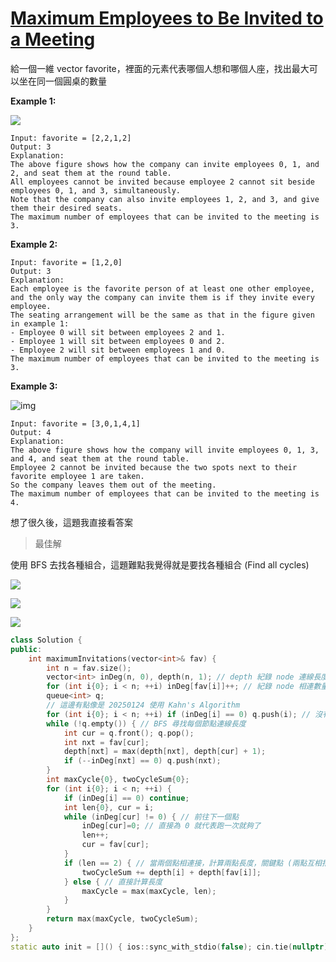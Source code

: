# [Maximum Employees to Be Invited to a Meeting](https://leetcode.com/problems/maximum-employees-to-be-invited-to-a-meeting/)

給一個一維 vector favorite，裡面的元素代表哪個人想和哪個人座，找出最大可以坐在同一個圓桌的數量



**Example 1:**

![](https://assets.leetcode.com/uploads/2021/12/14/ex1.png)

```
Input: favorite = [2,2,1,2]
Output: 3
Explanation:
The above figure shows how the company can invite employees 0, 1, and 2, and seat them at the round table.
All employees cannot be invited because employee 2 cannot sit beside employees 0, 1, and 3, simultaneously.
Note that the company can also invite employees 1, 2, and 3, and give them their desired seats.
The maximum number of employees that can be invited to the meeting is 3. 
```



**Example 2:**

```
Input: favorite = [1,2,0]
Output: 3
Explanation: 
Each employee is the favorite person of at least one other employee, and the only way the company can invite them is if they invite every employee.
The seating arrangement will be the same as that in the figure given in example 1:
- Employee 0 will sit between employees 2 and 1.
- Employee 1 will sit between employees 0 and 2.
- Employee 2 will sit between employees 1 and 0.
The maximum number of employees that can be invited to the meeting is 3.
```

**Example 3:**

![img](https://assets.leetcode.com/uploads/2021/12/14/ex2.png)

```
Input: favorite = [3,0,1,4,1]
Output: 4
Explanation:
The above figure shows how the company will invite employees 0, 1, 3, and 4, and seat them at the round table.
Employee 2 cannot be invited because the two spots next to their favorite employee 1 are taken.
So the company leaves them out of the meeting.
The maximum number of employees that can be invited to the meeting is 4.
```



想了很久後，這題我直接看答案

> 最佳解

使用 BFS 去找各種組合，這題難點我覺得就是要找各種組合 (Find all cycles)

![](https://leetcode.com/problems/maximum-employees-to-be-invited-to-a-meeting/solutions/6323810/Figures/2127/diff_cases.png)

![](https://leetcode.com/problems/maximum-employees-to-be-invited-to-a-meeting/solutions/6323810/Figures/2127/mutual_2nd_testcase.png)

![](https://leetcode.com/problems/maximum-employees-to-be-invited-to-a-meeting/solutions/6323810/Figures/2127/mutual_favs.png)

```c++
class Solution {
public:
    int maximumInvitations(vector<int>& fav) {
        int n = fav.size();
        vector<int> inDeg(n, 0), depth(n, 1); // depth 紀錄 node 連線長度
        for (int i{0}; i < n; ++i) inDeg[fav[i]]++; // 紀錄 node 相連數量
        queue<int> q;
        // 這邊有點像是 20250124 使用 Kahn's Algorithm
        for (int i{0}; i < n; ++i) if (inDeg[i] == 0) q.push(i); // 沒有相連的設為 bfs 起點 
        while (!q.empty()) { // BFS 尋找每個節點連線長度
            int cur = q.front(); q.pop();
            int nxt = fav[cur];
            depth[nxt] = max(depth[nxt], depth[cur] + 1);
            if (--inDeg[nxt] == 0) q.push(nxt);
        }
        int maxCycle{0}, twoCycleSum{0};
        for (int i{0}; i < n; ++i) {
            if (inDeg[i] == 0) continue;
            int len{0}, cur = i;
            while (inDeg[cur] != 0) { // 前往下一個點
                inDeg[cur]=0; // 直接為 0 就代表跑一次就夠了
                len++;
                cur = fav[cur];
            }
            if (len == 2) { // 當兩個點相連接，計算兩點長度，關鍵點 (兩點互相指 len 就會為 2)
                twoCycleSum += depth[i] + depth[fav[i]];
            } else { // 直接計算長度
                maxCycle = max(maxCycle, len);
            }
        }
        return max(maxCycle, twoCycleSum);
    }
};
static auto init = []() { ios::sync_with_stdio(false); cin.tie(nullptr); cout.tie(nullptr); return nullptr; }();
```



